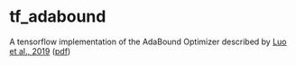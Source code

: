 # tf_adabound
A tensorflow implementation of the AdaBound Optimizer described by [Luo et al., 2019](https://openreview.net/forum?id=Bkg3g2R9FX) ([pdf](https://openreview.net/pdf?id=Bkg3g2R9FX))
